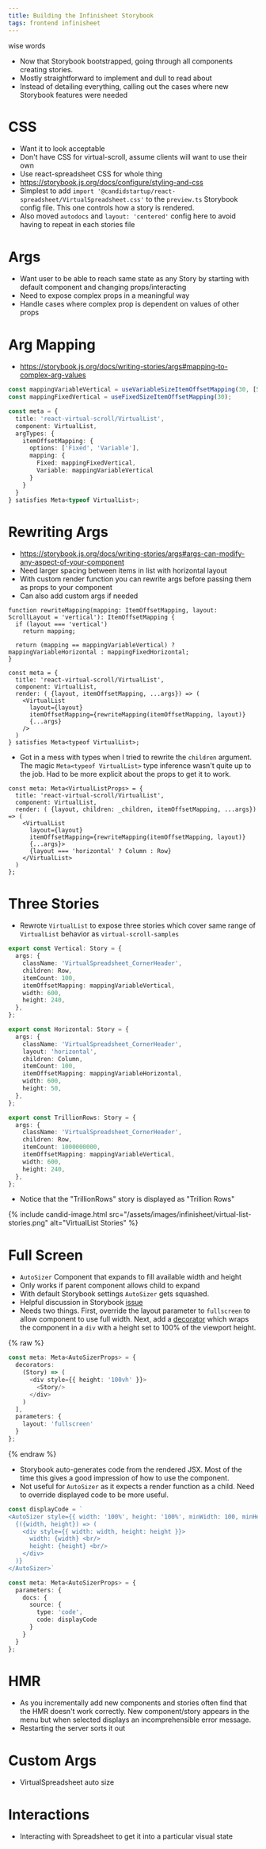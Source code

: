 ```yaml
---
title: Building the Infinisheet Storybook
tags: frontend infinisheet
---
```


wise words
* Now that Storybook bootstrapped, going through all components creating stories.
* Mostly straightforward to implement and dull to read about
* Instead of detailing everything, calling out the cases where new Storybook features were needed

# CSS

* Want it to look acceptable
* Don't have CSS for virtual-scroll, assume clients will want to use their own
* Use react-spreadsheet CSS for whole thing
* https://storybook.js.org/docs/configure/styling-and-css
* Simplest to add `import '@candidstartup/react-spreadsheet/VirtualSpreadsheet.css'` to the `preview.ts` Storybook config file. This one controls how a story is rendered.
* Also moved `autodocs` and `layout: 'centered'` config here to avoid having to repeat in each stories file

# Args

* Want user to be able to reach same state as any Story by starting with default component and changing props/interacting
* Need to expose complex props in a meaningful way
* Handle cases where complex prop is dependent on values of other props

# Arg Mapping

* https://storybook.js.org/docs/writing-stories/args#mapping-to-complex-arg-values

```ts
const mappingVariableVertical = useVariableSizeItemOffsetMapping(30, [50]);
const mappingFixedVertical = useFixedSizeItemOffsetMapping(30);

const meta = {
  title: 'react-virtual-scroll/VirtualList',
  component: VirtualList,
  argTypes: {
    itemOffsetMapping: {
      options: ['Fixed', 'Variable'],
      mapping: {
        Fixed: mappingFixedVertical,
        Variable: mappingVariableVertical
      }
    }
  }
} satisfies Meta<typeof VirtualList>;
```

# Rewriting Args

* https://storybook.js.org/docs/writing-stories/args#args-can-modify-any-aspect-of-your-component
* Need larger spacing between items in list with horizontal layout
* With custom render function you can rewrite args before passing them as props to your component
* Can also add custom args if needed

```tsx
function rewriteMapping(mapping: ItemOffsetMapping, layout: ScrollLayout = 'vertical'): ItemOffsetMapping {
  if (layout === 'vertical')
    return mapping;

  return (mapping == mappingVariableVertical) ? mappingVariableHorizontal : mappingFixedHorizontal;
}

const meta = {
  title: 'react-virtual-scroll/VirtualList',
  component: VirtualList,
  render: ( {layout, itemOffsetMapping, ...args}) => (
    <VirtualList 
      layout={layout} 
      itemOffsetMapping={rewriteMapping(itemOffsetMapping, layout)}
      {...args}
    />
  )
} satisfies Meta<typeof VirtualList>;
```

* Got in a mess with types when I tried to rewrite the `children` argument. The magic `Meta<typeof VirtualList>` type inference wasn't quite up to the job. Had to be more explicit about the props to get it to work.

```tsx
const meta: Meta<VirtualListProps> = {
  title: 'react-virtual-scroll/VirtualList',
  component: VirtualList,
  render: ( {layout, children: _children, itemOffsetMapping, ...args}) => (
    <VirtualList
      layout={layout} 
      itemOffsetMapping={rewriteMapping(itemOffsetMapping, layout)}
      {...args}>
      {layout === 'horizontal' ? Column : Row}
    </VirtualList>
  )
};
```

# Three Stories

* Rewrote `VirtualList` to expose three stories which cover same range of `VirtualList` behavior as `virtual-scroll-samples`

```ts
export const Vertical: Story = {
  args: {
    className: 'VirtualSpreadsheet_CornerHeader',
    children: Row,
    itemCount: 100,
    itemOffsetMapping: mappingVariableVertical,
    width: 600,
    height: 240,
  },
};

export const Horizontal: Story = {
  args: {
    className: 'VirtualSpreadsheet_CornerHeader',
    layout: 'horizontal',
    children: Column,
    itemCount: 100,
    itemOffsetMapping: mappingVariableHorizontal,
    width: 600,
    height: 50,
  },
};

export const TrillionRows: Story = {
  args: {
    className: 'VirtualSpreadsheet_CornerHeader',
    children: Row,
    itemCount: 1000000000,
    itemOffsetMapping: mappingVariableVertical,
    width: 600,
    height: 240,
  },
};
```

* Notice that the "TrillionRows" story is displayed as "Trillion Rows"

{% include candid-image.html src="/assets/images/infinisheet/virtual-list-stories.png" alt="VirtualList Stories" %}

# Full Screen

* `AutoSizer` Component that expands to fill available width and height
* Only works if parent component allows child to expand
* With default Storybook settings `AutoSizer` gets squashed.
* Helpful discussion in Storybook [issue](https://github.com/storybookjs/storybook/issues/2264)
* Needs two things. First, override the layout parameter to `fullscreen` to allow component to use full width. Next, add a [decorator](https://storybook.js.org/docs/writing-stories/decorators) which wraps the component in a `div` with a height set to 100% of the viewport height.

{% raw %}

```ts
const meta: Meta<AutoSizerProps> = {
  decorators: 
    (Story) => (
      <div style={{ height: '100vh' }}>
        <Story/>
      </div>
    )
  ],
  parameters: {
    layout: 'fullscreen'
  }
};
```

{% endraw %}

* Storybook auto-generates code from the rendered JSX. Most of the time this gives a good impression of how to use the component.
* Not useful for `AutoSizer` as it expects a render function as a child. Need to override displayed code to be more useful.

```ts
const displayCode = `
<AutoSizer style={{ width: '100%', height: '100%', minWidth: 100, minHeight: 100 }}>
  {({width, height}) => (
    <div style={{ width: width, height: height }}>
      width: {width} <br/>
      height: {height} <br/>
    </div>
  )}
</AutoSizer>`

const meta: Meta<AutoSizerProps> = {
  parameters: {
    docs: {
      source: {
        type: 'code',
        code: displayCode
      }
    }
  }
};
```

# HMR

* As you incrementally add new components and stories often find that the HMR doesn't work correctly. New component/story appears in the menu but when selected displays an incomprehensible error message.
* Restarting the server sorts it out

# Custom Args

* VirtualSpreadsheet auto size

# Interactions

* Interacting with Spreadsheet to get it into a particular visual state
